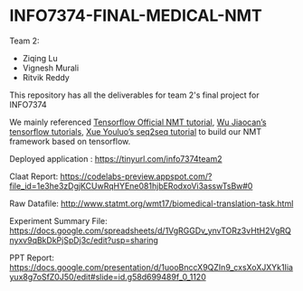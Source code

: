 # INFO7374-FINAL-MEDICAL-NMT

Team 2:
- Ziqing Lu
- Vignesh Murali
- Ritvik Reddy


This repository has all the deliverables for team 2's final project for INFO7374

We mainly referenced [Tensorflow Official NMT tutorial](https://www.tensorflow.org/alpha/tutorials/text/nmt_with_attention), [Wu Jiaocan’s tensorflow tutorials](https://github.com/WuJiaocan/tensorflow), [Xue Youluo’s seq2seq tutorial](https://github.com/xueyouluo/my_seq2seq/blob/90c86bacd5cb88ad8d381de28fe3bdf8421a0036/notebooks/MyS2S.ipynb) to build our NMT framework based on tensorflow. 

Deployed application : https://tinyurl.com/info7374team2

Claat Report: https://codelabs-preview.appspot.com/?file_id=1e3he3zDgjKCUwRqHYEne081hjbERodxoVi3asswTsBw#0

Raw Datafile: http://www.statmt.org/wmt17/biomedical-translation-task.html

Experiment Summary File: https://docs.google.com/spreadsheets/d/1VgRGGDv_ynvTORz3vHtH2VgRQnyxv9qBkDkPjSpDj3c/edit?usp=sharing

PPT Report: https://docs.google.com/presentation/d/1uooBnccX9QZIn9_cxsXoXJXYk1Iiayux8g7oSfZ0J50/edit#slide=id.g58d699489f_0_1120
